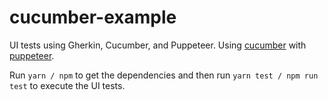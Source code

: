 # cucumber-example

UI tests using Gherkin, Cucumber, and Puppeteer. Using [cucumber](https://github.com/cucumber/cucumber-js) with [puppeteer](https://github.com/GoogleChrome/puppeteer).

Run `yarn / npm` to get the dependencies and then run `yarn test / npm run test` to execute the UI tests.
